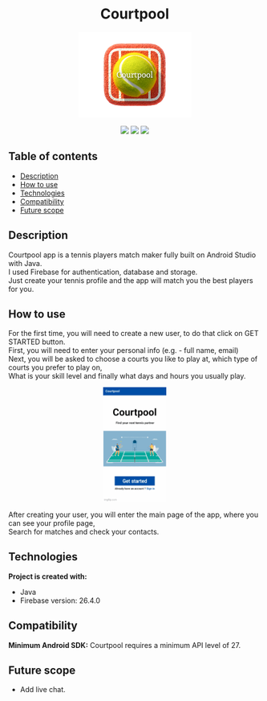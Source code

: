 <p>
<h1 align="center"> Courtpool</h1>
</p>

<p align="center">
<img src="./readme_assets/courtpool_splash.png" width="45%">
</p>

<p align="center">
  <img src="https://img.shields.io/badge/made%20by-roeib7-blue">
  <img src="https://img.shields.io/badge/Java-100%25-brightgreen">
  <img src="https://img.shields.io/badge/android%20studio-4.2-green">
</p>

## Table of contents
* [Description](#description)
* [How to use](#How-to-use)
* [Technologies](#technologies)
* [Compatibility](#compatibility)
* [Future scope](#future-scope)


## Description
Courtpool app is a tennis players match maker fully built on Android Studio with Java.\
I used Firebase for authentication, database and storage.\
Just create your tennis profile and the app will match you the best players for you.

## How to use
For the first time, you will need to create a new user, to do that click on GET STARTED button.\
First, you will need to enter your personal info (e.g. - full name, email)\
Next, you will be asked to choose a courts you like to play at, which type of courts you prefer to play on,\
What is your skill level and finally what days and hours you usually play. 
<p align="center">
  <img src="./readme_assets/signup.gif" width="25%">
</p>


After creating your user, you will enter the main page of the app, where you can see your profile page,\
Search for matches and check your contacts.


## Technologies
<b>Project is created with:</b>
* Java
* Firebase version: 26.4.0

## Compatibility
<b>Minimum Android SDK:</b> Courtpool requires a minimum API level of 27.

## Future scope

- Add live chat.
